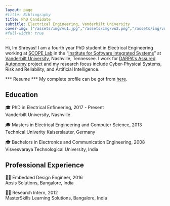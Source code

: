 ```yaml
---
layout: page
#title: Bibliography
title: PhD Candidate
subtitle: Electrical Engineering, Vanderbilt University
cover-img: ["/assets/img/vu1.jpg","/assets/img/vu2.png","/assets/img/vu5.jpg","/assets/img/vu6.jpg"]
#full-width: true
---
```


Hi, Im Shreyas! I am a fourth year PhD student in Electrical Engineering working at [SCOPE Lab](https://scopelab.ai/index.html) in the “[Institute for Software Integrated Systems](https://www.isis.vanderbilt.edu/)” at [Vanderbilt University](https://www.vanderbilt.edu/), Nashville, Tennessee. I work for [DARPA's Assured Autonomy](https://www.darpa.mil/program/assured-autonomy) project and my research focus include Cyber-Physical Systems, Risk and Reliability, and Artificial Intelligence.

*** Resume ***
My complete profile can be got from [here](https://drive.google.com/file/d/1YahsTOhpMjDUra-686odx_lCwbWS7YDR/view?usp=sharing).

## Education

:mortar_board:  PhD in Electrical Enfineering, 2017 - Present\
Vanderbilt University, Nashville

:mortar_board:  Masters in Electrical Engineering and Computer Science, 2013\
Technical Univerity Kaiserslauter, Germany

:mortar_board:  Bachelors in Electronics and Communication Engineering, 2008\
Visvesvaraya Technological University, India

## Professional Experience

:man_technologist:  Embedded Design Engineer, 2016\
Apsis Solutions, Bangalore, India

:man_student:  Research Intern, 2012\
MasterSkills Learning Solutions, Bangalore, India

